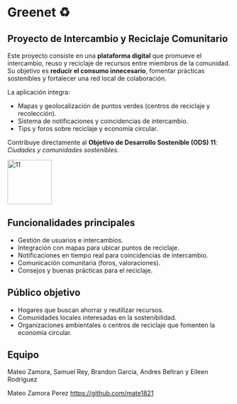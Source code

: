 # Greenet ♻️

## Proyecto de Intercambio y Reciclaje Comunitario
Este proyecto consiste en una **plataforma digital** que promueve el intercambio, reuso y reciclaje de recursos entre miembros de la comunidad.  
Su objetivo es **reducir el consumo innecesario**, fomentar prácticas sostenibles y fortalecer una red local de colaboración.  

La aplicación integra:
- Mapas y geolocalización de puntos verdes (centros de reciclaje y recolección).
- Sistema de notificaciones y coincidencias de intercambio.
- Tips y foros sobre reciclaje y economía circular.

Contribuye directamente al **Objetivo de Desarrollo Sostenible (ODS) 11**: *Ciudades y comunidades sostenibles*.

<img width="100" height="100" alt="11" src="https://github.com/user-attachments/assets/43cf8916-69dc-40df-b1ba-211ae7549bf5" />


## Funcionalidades principales
- Gestión de usuarios e intercambios.
- Integración con mapas para ubicar puntos de reciclaje.
- Notificaciones en tiempo real para coincidencias de intercambio.
- Comunicación comunitaria (foros, valoraciones).
- Consejos y buenas prácticas para el reciclaje.


## Público objetivo
- Hogares que buscan ahorrar y reutilizar recursos.
- Comunidades locales interesadas en la sostenibilidad.
- Organizaciones ambientales o centros de reciclaje que fomenten la economía circular.

## Equipo
Mateo Zamora, Samuel Rey, Brandon Garcia, Andres Beltran y Eileen Rodriguez


Mateo Zamora Perez https://github.com/mate1821
